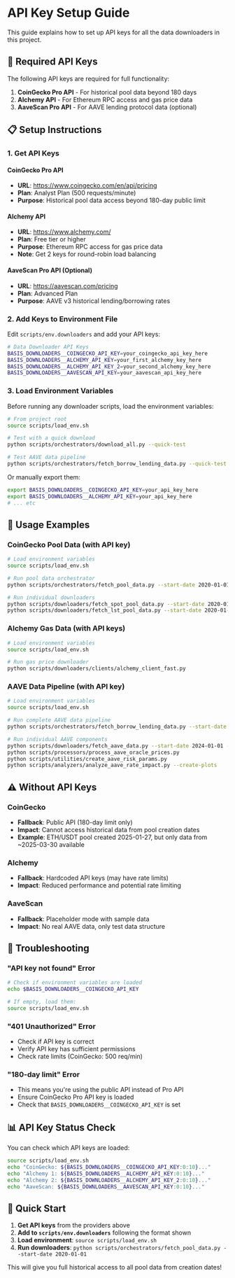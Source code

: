 # API Key Setup Guide

This guide explains how to set up API keys for all the data downloaders in this project.

## 🔑 Required API Keys

The following API keys are required for full functionality:

1. **CoinGecko Pro API** - For historical pool data beyond 180 days
2. **Alchemy API** - For Ethereum RPC access and gas price data
3. **AaveScan Pro API** - For AAVE lending protocol data (optional)

## 📋 Setup Instructions

### 1. Get API Keys

#### CoinGecko Pro API
- **URL**: https://www.coingecko.com/en/api/pricing
- **Plan**: Analyst Plan (500 requests/minute)
- **Purpose**: Historical pool data access beyond 180-day public limit

#### Alchemy API
- **URL**: https://www.alchemy.com/
- **Plan**: Free tier or higher
- **Purpose**: Ethereum RPC access for gas price data
- **Note**: Get 2 keys for round-robin load balancing

#### AaveScan Pro API (Optional)
- **URL**: https://aavescan.com/pricing
- **Plan**: Advanced Plan
- **Purpose**: AAVE v3 historical lending/borrowing rates

### 2. Add Keys to Environment File

Edit `scripts/env.downloaders` and add your API keys:

```bash
# Data Downloader API Keys
BASIS_DOWNLOADERS__COINGECKO_API_KEY=your_coingecko_api_key_here
BASIS_DOWNLOADERS__ALCHEMY_API_KEY=your_first_alchemy_key_here
BASIS_DOWNLOADERS__ALCHEMY_API_KEY_2=your_second_alchemy_key_here
BASIS_DOWNLOADERS__AAVESCAN_API_KEY=your_aavescan_api_key_here
```

### 3. Load Environment Variables

Before running any downloader scripts, load the environment variables:

```bash
# From project root
source scripts/load_env.sh

# Test with a quick download
python scripts/orchestrators/download_all.py --quick-test

# Test AAVE data pipeline
python scripts/orchestrators/fetch_borrow_lending_data.py --quick-test
```

Or manually export them:

```bash
export BASIS_DOWNLOADERS__COINGECKO_API_KEY=your_api_key_here
export BASIS_DOWNLOADERS__ALCHEMY_API_KEY=your_api_key_here
# ... etc
```

## 🚀 Usage Examples

### CoinGecko Pool Data (with API key)
```bash
# Load environment variables
source scripts/load_env.sh

# Run pool data orchestrator
python scripts/orchestrators/fetch_pool_data.py --start-date 2020-01-01

# Run individual downloaders
python scripts/downloaders/fetch_spot_pool_data.py --start-date 2020-01-01
python scripts/downloaders/fetch_lst_pool_data.py --start-date 2020-01-01
```

### Alchemy Gas Data (with API keys)
```bash
# Load environment variables
source scripts/load_env.sh

# Run gas price downloader
python scripts/downloaders/clients/alchemy_client_fast.py
```

### AAVE Data Pipeline (with API key)
```bash
# Load environment variables
source scripts/load_env.sh

# Run complete AAVE data pipeline
python scripts/orchestrators/fetch_borrow_lending_data.py --start-date 2024-01-01 --end-date 2025-09-26

# Run individual AAVE components
python scripts/downloaders/fetch_aave_data.py --start-date 2024-01-01 --end-date 2025-09-26
python scripts/processors/process_aave_oracle_prices.py
python scripts/utilities/create_aave_risk_params.py
python scripts/analyzers/analyze_aave_rate_impact.py --create-plots
```

## ⚠️ Without API Keys

### CoinGecko
- **Fallback**: Public API (180-day limit only)
- **Impact**: Cannot access historical data from pool creation dates
- **Example**: ETH/USDT pool created 2025-01-27, but only data from ~2025-03-30 available

### Alchemy
- **Fallback**: Hardcoded API keys (may have rate limits)
- **Impact**: Reduced performance and potential rate limiting

### AaveScan
- **Fallback**: Placeholder mode with sample data
- **Impact**: No real AAVE data, only test data structure

## 🔧 Troubleshooting

### "API key not found" Error
```bash
# Check if environment variables are loaded
echo $BASIS_DOWNLOADERS__COINGECKO_API_KEY

# If empty, load them:
source scripts/load_env.sh
```

### "401 Unauthorized" Error
- Check if API key is correct
- Verify API key has sufficient permissions
- Check rate limits (CoinGecko: 500 req/min)

### "180-day limit" Error
- This means you're using the public API instead of Pro API
- Ensure CoinGecko Pro API key is loaded
- Check that `BASIS_DOWNLOADERS__COINGECKO_API_KEY` is set

## 📊 API Key Status Check

You can check which API keys are loaded:

```bash
source scripts/load_env.sh
echo "CoinGecko: ${BASIS_DOWNLOADERS__COINGECKO_API_KEY:0:10}..."
echo "Alchemy 1: ${BASIS_DOWNLOADERS__ALCHEMY_API_KEY:0:10}..."
echo "Alchemy 2: ${BASIS_DOWNLOADERS__ALCHEMY_API_KEY_2:0:10}..."
echo "AaveScan: ${BASIS_DOWNLOADERS__AAVESCAN_API_KEY:0:10}..."
```

## 🎯 Quick Start

1. **Get API keys** from the providers above
2. **Add to `scripts/env.downloaders`** following the format shown
3. **Load environment**: `source scripts/load_env.sh`
4. **Run downloaders**: `python scripts/orchestrators/fetch_pool_data.py --start-date 2020-01-01`

This will give you full historical access to all pool data from creation dates!

